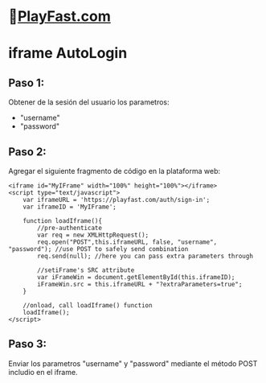 # 👾[PlayFast.com](https://PlayFast.com) 
# iframe AutoLogin 


## Paso 1:
Obtener de la sesión del usuario los parametros: 
- "username" 
- "password"


## Paso 2:
Agregar el siguiente fragmento de código en la plataforma web:

```
<iframe id="MyIFrame" width="100%" height="100%"></iframe>
<script type="text/javascript">
    var iframeURL = 'https://playfast.com/auth/sign-in';
    var iframeID = 'MyIFrame';

    function loadIframe(){
        //pre-authenticate
        var req = new XMLHttpRequest();
        req.open("POST",this.iframeURL, false, "username", "password"); //use POST to safely send combination
        req.send(null); //here you can pass extra parameters through

        //setiFrame's SRC attribute
        var iFrameWin = document.getElementById(this.iframeID);
        iFrameWin.src = this.iframeURL + "?extraParameters=true";
    }

    //onload, call loadIframe() function
    loadIframe();   
</script>
```

## Paso 3:

Enviar los parametros "username" y "password" mediante el método POST includio en el iframe. 

